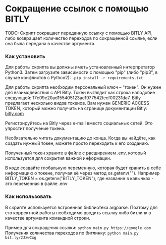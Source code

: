 # Сокращение ссылок с помощью BITLY 
TODO: Скрипт сокращает переданную ссылку с помощью BITLY API, либо возвращает количество переходов по сокращенной ссылке, если она была передана в качестве аргумента.

### Как установить
Для работы скрипта вы должны иметь установленный интерпретатор Python3. Затем загрузите зависимости с помощью "pip" (либо "pip3", в случае конфликтов с Python2):
`-pip install -r requirements.txt`

Для работы скрипта необходим персональный ключ – "токен". Он нужен для взаимодействия с API Bitly. Токен выглядит как строка наподобие следующей: 17c09e20ad155405123ac1977542fecf00231da7. Bitly предлагает несколько видов токенов. Вам нужен GENERIC ACCESS TOKEN, который можно получить на странице документации Bitly:
[bitly.com](https://bitly.com/a/oauth_apps)

Регистрируйтесь на Bitly через e-mail вместо социальных сетей. Это упростит получение токена.

Необязательно читать документацию до конца. Когда вы найдёте, как создать нужный токен, можете просто переходить к его созданию.

Полученный токен храните в файле с расширением .env, который используется для сокрытия важной информации.

В коде создайте глобальную переменную, которая будет хранить в себе информацию о токене, получая её через метод os.getenv(""). Например BITLY_TOKEN = os.getenv("BITLY_TOKEN"), где название в кавычках - это переменная в файле .env

### Как использовать
В скрипте используется встроенная библиотека argparse. Поэтому для его корректной работы необходимо вводить ссылку либо битлинк в качестве аргумента командной строки. 

Пример для сокращения ссылки:
`python main.py https://google.com`
Получения количества переходов по битлинку:
`python main.py bit.ly/2JzwCxg`
